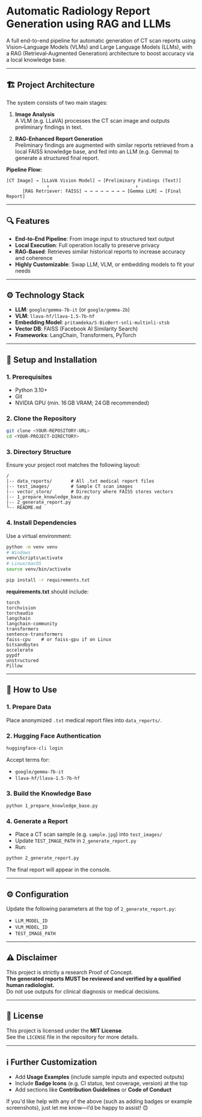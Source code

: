 # Automatic Radiology Report Generation using RAG and LLMs

A full end-to-end pipeline for automatic generation of CT scan reports using Vision–Language Models (VLMs) and Large Language Models (LLMs), with a RAG (Retrieval‑Augmented Generation) architecture to boost accuracy via a local knowledge base.

---

## 🏗️ Project Architecture

The system consists of two main stages:

1. **Image Analysis**  
   A VLM (e.g. LLaVA) processes the CT scan image and outputs preliminary findings in text.

2. **RAG‑Enhanced Report Generation**  
   Preliminary findings are augmented with similar reports retrieved from a local FAISS knowledge base, and fed into an LLM (e.g. Gemma) to generate a structured final report.

**Pipeline Flow:**

```
[CT Image] → [LLaVA Vision Model] → [Preliminary Findings (Text)]
               ↓                                ↓
      [RAG Retriever: FAISS] → → → → → → → → [Gemma LLM] → [Final Report]
```

---

## 🔍 Features

- **End‑to‑End Pipeline**: From image input to structured text output  
- **Local Execution**: Full operation locally to preserve privacy  
- **RAG‑Based**: Retrieves similar historical reports to increase accuracy and coherence  
- **Highly Customizable**: Swap LLM, VLM, or embedding models to fit your needs

---

## ⚙️ Technology Stack

- **LLM**: `google/gemma-7b-it` (or `google/gemma-2b`)  
- **VLM**: `llava‑hf/llava‑1.5‑7b‑hf`  
- **Embedding Model**: `pritamdeka/S‑BioBert‑snli‑multinli‑stsb`  
- **Vector DB**: FAISS (Facebook AI Similarity Search)  
- **Frameworks**: LangChain, Transformers, PyTorch

---

## 🚀 Setup and Installation

### 1. Prerequisites

- Python 3.10+  
- Git  
- NVIDIA GPU (min. 16 GB VRAM; 24 GB recommended)

### 2. Clone the Repository

```bash
git clone <YOUR‑REPOSITORY‑URL>
cd <YOUR‑PROJECT‑DIRECTORY>
```

### 3. Directory Structure

Ensure your project root matches the following layout:

```
/
|-- data_reports/       # All .txt medical report files
|-- test_images/        # Sample CT scan images
|-- vector_store/       # Directory where FAISS stores vectors
|-- 1_prepare_knowledge_base.py
|-- 2_generate_report.py
└-- README.md
```

### 4. Install Dependencies

Use a virtual environment:

```bash
python -m venv venv
# Windows
venv\Scripts\activate
# Linux/macOS
source venv/bin/activate

pip install -r requirements.txt
```

**requirements.txt** should include:

```
torch
torchvision
torchaudio
langchain
langchain-community
transformers
sentence-transformers
faiss-cpu    # or faiss-gpu if on Linux
bitsandbytes
accelerate
pypdf
unstructured
Pillow
```

---

## 🎯 How to Use

### 1. Prepare Data  
Place anonymized `.txt` medical report files into `data_reports/`.

### 2. Hugging Face Authentication  

```bash
huggingface-cli login
```

Accept terms for:

- `google/gemma-7b-it`  
- `llava‑hf/llava‑1.5‑7b‑hf`

### 3. Build the Knowledge Base  

```bash
python 1_prepare_knowledge_base.py
```

### 4. Generate a Report  

- Place a CT scan sample (e.g. `sample.jpg`) into `test_images/`  
- Update `TEST_IMAGE_PATH` in `2_generate_report.py`  
- Run:

```bash
python 2_generate_report.py
```

The final report will appear in the console.

---

## ⚙️ Configuration

Update the following parameters at the top of `2_generate_report.py`:

- `LLM_MODEL_ID`  
- `VLM_MODEL_ID`  
- `TEST_IMAGE_PATH`

---

## ⚠️ Disclaimer

This project is strictly a research Proof of Concept.  
**The generated reports MUST be reviewed and verified by a qualified human radiologist.**  
Do not use outputs for clinical diagnosis or medical decisions.

---

## 📝 License

This project is licensed under the **MIT License**.  
See the `LICENSE` file in the repository for more details.

---

## ℹ️ Further Customization

- Add **Usage Examples** (include sample inputs and expected outputs)  
- Include **Badge Icons** (e.g. CI status, test coverage, version) at the top  
- Add sections like **Contribution Guidelines** or **Code of Conduct**

If you'd like help with any of the above (such as adding badges or example screenshots), just let me know—I’d be happy to assist! 😊
